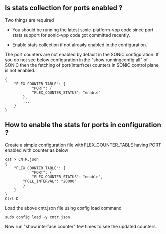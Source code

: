 ## Is stats collection for ports enabled ?

Two things are required 
  * You should be running the latest sonic-platform-vpp code since port stats support for sonic-vpp code got committed recently.

  * Enable stats collection if not already enabled in the configuration.

The port counters are not enabled by default in the SONiC configuration. If you do not see below configuration in the "show runningconfig all" of SONiC then the fetching of port(interface) counters in SONiC control plane is not enabled.
```
{
    "FLEX_COUNTER_TABLE": {
            "PORT": {
            "FLEX_COUNTER_STATUS": "enable"
        },
        ...
    }
}
```

## How to enable the stats for ports in configuration ?

Create a simple configuration file with FLEX_COUNTER_TABLE having PORT enabled with counter as below

```
cat > CNTR.json
{
    "FLEX_COUNTER_TABLE": {
            "PORT": {
            "FLEX_COUNTER_STATUS": "enable",
	    "POLL_INTERVAL": "20000"
        }
    }
}
Ctrl-D
```

Load the above cntr.json file using config load command
```
sudo config load -y cntr.json
```

Now run "show interface counter" few times to see the updated counters.